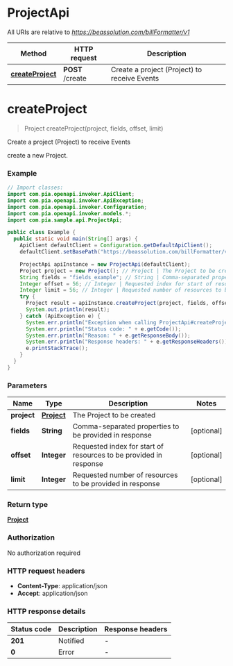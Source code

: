 # ProjectApi

All URIs are relative to *https://beassolution.com/billFormatter/v1*

| Method | HTTP request | Description |
|------------- | ------------- | -------------|
| [**createProject**](ProjectApi.md#createProject) | **POST** /create | Create a project (Project) to receive Events |


<a id="createProject"></a>
# **createProject**
> Project createProject(project, fields, offset, limit)

Create a project (Project) to receive Events

create a new Project.

### Example
```java
// Import classes:
import com.pia.openapi.invoker.ApiClient;
import com.pia.openapi.invoker.ApiException;
import com.pia.openapi.invoker.Configuration;
import com.pia.openapi.invoker.models.*;
import com.pia.sample.api.ProjectApi;

public class Example {
  public static void main(String[] args) {
    ApiClient defaultClient = Configuration.getDefaultApiClient();
    defaultClient.setBasePath("https://beassolution.com/billFormatter/v1");

    ProjectApi apiInstance = new ProjectApi(defaultClient);
    Project project = new Project(); // Project | The Project to be created
    String fields = "fields_example"; // String | Comma-separated properties to be provided in response
    Integer offset = 56; // Integer | Requested index for start of resources to be provided in response
    Integer limit = 56; // Integer | Requested number of resources to be provided in response
    try {
      Project result = apiInstance.createProject(project, fields, offset, limit);
      System.out.println(result);
    } catch (ApiException e) {
      System.err.println("Exception when calling ProjectApi#createProject");
      System.err.println("Status code: " + e.getCode());
      System.err.println("Reason: " + e.getResponseBody());
      System.err.println("Response headers: " + e.getResponseHeaders());
      e.printStackTrace();
    }
  }
}
```

### Parameters

| Name | Type | Description  | Notes |
|------------- | ------------- | ------------- | -------------|
| **project** | [**Project**](Project.md)| The Project to be created | |
| **fields** | **String**| Comma-separated properties to be provided in response | [optional] |
| **offset** | **Integer**| Requested index for start of resources to be provided in response | [optional] |
| **limit** | **Integer**| Requested number of resources to be provided in response | [optional] |

### Return type

[**Project**](Project.md)

### Authorization

No authorization required

### HTTP request headers

 - **Content-Type**: application/json
 - **Accept**: application/json

### HTTP response details
| Status code | Description | Response headers |
|-------------|-------------|------------------|
| **201** | Notified |  -  |
| **0** | Error |  -  |

